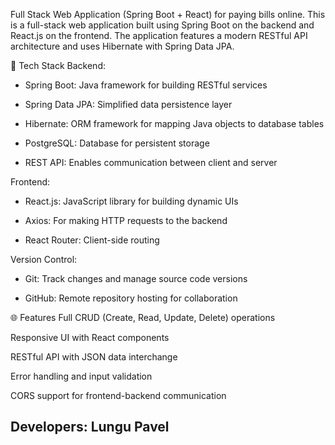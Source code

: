 Full Stack Web Application (Spring Boot + React) for paying bills online.
This is a full-stack web application built using Spring Boot on the backend and React.js on the frontend. The application features a modern RESTful API architecture and uses Hibernate with Spring Data JPA.

🔧 Tech Stack
Backend:
- Spring Boot: Java framework for building RESTful services

- Spring Data JPA: Simplified data persistence layer

- Hibernate: ORM framework for mapping Java objects to database tables

- PostgreSQL: Database for persistent storage

- REST API: Enables communication between client and server

Frontend:
- React.js: JavaScript library for building dynamic UIs

- Axios: For making HTTP requests to the backend

- React Router: Client-side routing

Version Control:
- Git: Track changes and manage source code versions

- GitHub: Remote repository hosting for collaboration

🌐 Features
Full CRUD (Create, Read, Update, Delete) operations

Responsive UI with React components

RESTful API with JSON data interchange

Error handling and input validation

CORS support for frontend-backend communication 

## Developers: Lungu Pavel
